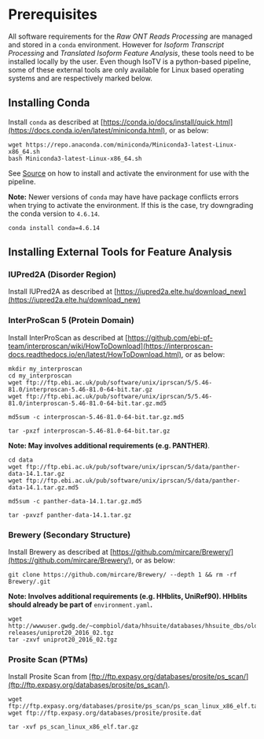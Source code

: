 # Prerequisites

All software requirements for the *Raw ONT Reads Processing* are managed and stored in a `conda` environment. However for *Isoform Transcript Processing* and *Translated Isoform Feature Analysis*, these tools need to be installed locally by the user. Even though IsoTV is a python-based pipeline, some of these external tools are only available for Linux based operating systems and are respectively marked below.


## Installing Conda

Install `conda` as described at [https://conda.io/docs/install/quick.html](https://docs.conda.io/en/latest/miniconda.html), or as below:
```
wget https://repo.anaconda.com/miniconda/Miniconda3-latest-Linux-x86_64.sh
bash Miniconda3-latest-Linux-x86_64.sh
```

See [Source](source.md) on how to install and activate the environment for use with the pipeline.

**Note:** Newer versions of `conda` may have have package conflicts errors when trying to activate the environment. If this is the case, try downgrading the conda version to `4.6.14`.
```
conda install conda=4.6.14
```

## Installing External Tools for Feature Analysis

### IUPred2A (Disorder Region)

Install IUPred2A as described at [https://iupred2a.elte.hu/download_new](https://iupred2a.elte.hu/download_new)

### InterProScan 5 (Protein Domain)

Install InterProScan as described at [https://github.com/ebi-pf-team/interproscan/wiki/HowToDownload](https://interproscan-docs.readthedocs.io/en/latest/HowToDownload.html), or as below:

```
mkdir my_interproscan
cd my_interproscan
wget ftp://ftp.ebi.ac.uk/pub/software/unix/iprscan/5/5.46-81.0/interproscan-5.46-81.0-64-bit.tar.gz
wget ftp://ftp.ebi.ac.uk/pub/software/unix/iprscan/5/5.46-81.0/interproscan-5.46-81.0-64-bit.tar.gz.md5

md5sum -c interproscan-5.46-81.0-64-bit.tar.gz.md5

tar -pxzf interproscan-5.46-81.0-64-bit.tar.gz
```

**Note: May involves additional requirements (e.g. PANTHER)**.

```
cd data
wget ftp://ftp.ebi.ac.uk/pub/software/unix/iprscan/5/data/panther-data-14.1.tar.gz
wget ftp://ftp.ebi.ac.uk/pub/software/unix/iprscan/5/data/panther-data-14.1.tar.gz.md5

md5sum -c panther-data-14.1.tar.gz.md5

tar -pxvzf panther-data-14.1.tar.gz
```

### Brewery (Secondary Structure)

Install Brewery as described at [https://github.com/mircare/Brewery/](https://github.com/mircare/Brewery/), or as below:

```
git clone https://github.com/mircare/Brewery/ --depth 1 && rm -rf Brewery/.git
```

**Note: Involves additional requirements (e.g. HHblits, UniRef90). HHblits should already be part of** `environment.yaml`**.**
```
wget http://wwwuser.gwdg.de/~compbiol/data/hhsuite/databases/hhsuite_dbs/old-releases/uniprot20_2016_02.tgz
tar -zxvf uniprot20_2016_02.tgz
```

### Prosite Scan (PTMs)

Install Prosite Scan from [ftp://ftp.expasy.org/databases/prosite/ps_scan/](ftp://ftp.expasy.org/databases/prosite/ps_scan/).
```
wget ftp://ftp.expasy.org/databases/prosite/ps_scan/ps_scan_linux_x86_elf.tar.gz
wget ftp://ftp.expasy.org/databases/prosite/prosite.dat

tar -xvf ps_scan_linux_x86_elf.tar.gz
```
